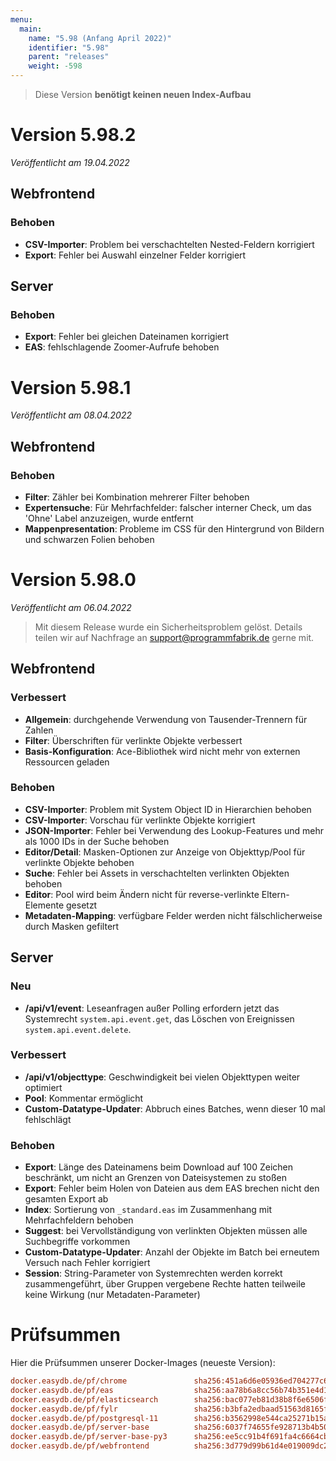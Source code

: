 ```yaml
---
menu:
  main:
    name: "5.98 (Anfang April 2022)"
    identifier: "5.98"
    parent: "releases"
    weight: -598
---
```


> Diese Version **benötigt keinen neuen Index-Aufbau**

# Version 5.98.2

*Veröffentlicht am 19.04.2022*

## Webfrontend

### Behoben

* **CSV-Importer**: Problem bei verschachtelten Nested-Feldern korrigiert
* **Export**: Fehler bei Auswahl einzelner Felder korrigiert

## Server

### Behoben

* **Export**: Fehler bei gleichen Dateinamen korrigiert
* **EAS**: fehlschlagende Zoomer-Aufrufe behoben

# Version 5.98.1

*Veröffentlicht am 08.04.2022*

## Webfrontend

### Behoben

* **Filter**: Zähler bei Kombination mehrerer Filter behoben
* **Expertensuche**: Für Mehrfachfelder: falscher interner Check, um das 'Ohne' Label anzuzeigen, wurde entfernt
* **Mappenpresentation**: Probleme im CSS für den Hintergrund von Bildern und schwarzen Folien behoben

# Version 5.98.0

*Veröffentlicht am 06.04.2022*

> Mit diesem Release wurde ein Sicherheitsproblem gelöst. Details teilen wir auf Nachfrage an support@programmfabrik.de gerne mit.

## Webfrontend

### Verbessert

* **Allgemein**: durchgehende Verwendung von Tausender-Trennern für Zahlen
* **Filter**: Überschriften für verlinkte Objekte verbessert
* **Basis-Konfiguration**: Ace-Bibliothek wird nicht mehr von externen Ressourcen geladen

### Behoben

* **CSV-Importer**: Problem mit System Object ID in Hierarchien behoben
* **CSV-Importer**: Vorschau für verlinkte Objekte korrigiert
* **JSON-Importer**: Fehler bei Verwendung des Lookup-Features und mehr als 1000 IDs in der Suche behoben
* **Editor/Detail**: Masken-Optionen zur Anzeige von Objekttyp/Pool für verlinkte Objekte behoben
* **Suche**: Fehler bei Assets in verschachtelten verlinkten Objekten behoben
* **Editor**: Pool wird beim Ändern nicht für reverse-verlinkte Eltern-Elemente gesetzt
* **Metadaten-Mapping**: verfügbare Felder werden nicht fälschlicherweise durch Masken gefiltert

## Server

### Neu

* **/api/v1/event**: Leseanfragen außer Polling erfordern jetzt das Systemrecht `system.api.event.get`, das Löschen von Ereignissen `system.api.event.delete`.

### Verbessert

* **/api/v1/objecttype**: Geschwindigkeit bei vielen Objekttypen weiter optimiert
* **Pool**: Kommentar ermöglicht
* **Custom-Datatype-Updater**: Abbruch eines Batches, wenn dieser 10 mal fehlschlägt

### Behoben

* **Export**: Länge des Dateinamens beim Download auf 100 Zeichen beschränkt, um nicht an Grenzen von Dateisystemen zu stoßen
* **Export**: Fehler beim Holen von Dateien aus dem EAS brechen nicht den gesamten Export ab
* **Index**: Sortierung von `_standard.eas` im Zusammenhang mit Mehrfachfeldern behoben
* **Suggest**: bei Vervollständigung von verlinkten Objekten müssen alle Suchbegriffe vorkommen
* **Custom-Datatype-Updater**: Anzahl der Objekte im Batch bei erneutem Versuch nach Fehler korrigiert
* **Session**: String-Parameter von Systemrechten werden korrekt zusammengeführt, über Gruppen vergebene Rechte hatten teilweile keine Wirkung (nur Metadaten-Parameter)

# Prüfsummen

Hier die Prüfsummen unserer Docker-Images (neueste Version):

```ini
docker.easydb.de/pf/chrome               sha256:451a6d6e05936ed704277c6842b4ad3119f25a2ed5631734f71049f3b8069cc4
docker.easydb.de/pf/eas                  sha256:aa78b6a8cc56b74b351e4d14b1b8cb51ec74e9ce9dfec23f3f142abb5909f852
docker.easydb.de/pf/elasticsearch        sha256:bac077eb81d38b8f6e6506ffea7a5c26e5043832e6747886b2e7b12484cc57d7
docker.easydb.de/pf/fylr                 sha256:b3bfa2edbaad51563d8165fd52c7c0ab8cdf78ac2f42cd62e511487bb5d5e279
docker.easydb.de/pf/postgresql-11        sha256:b3562998e544ca25271b15a46ca10cf53025798cf7b9707e758063252b936986
docker.easydb.de/pf/server-base          sha256:6037f74655fe928713b4b505fce26c8d590daadecd8ed3118b1e187e8cdbecb3
docker.easydb.de/pf/server-base-py3      sha256:ee5cc91b4f691fa4c6664cb96f13e80c802d44c213866e9e134ec6db9f74bb65
docker.easydb.de/pf/webfrontend          sha256:3d779d99b61d4e019009dc26662fb21f52e96a21ca66a6ed9116f3d37095e1e1
```
